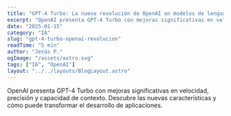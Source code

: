 ```yaml
---
title: "GPT-4 Turbo: La nueva revolución de OpenAI en modelos de lenguaje"
excerpt: "OpenAI presenta GPT-4 Turbo con mejoras significativas en velocidad, precisión y capacidad de contexto. Descubre las nuevas características y cómo puede transformar el desarrollo de aplicaciones."
date: "2025-01-15"
category: "IA"
slug: "gpt-4-turbo-openai-revolucion"
readTime: "5 min"
author: "Jesús P."
ogImage: "/assets/astro.svg"
tags: ["IA", "OpenAI"]
layout: "../../layouts/BlogLayout.astro"
---
```


OpenAI presenta GPT-4 Turbo con mejoras significativas en velocidad, precisión y capacidad de contexto. Descubre las nuevas características y cómo puede transformar el desarrollo de aplicaciones.
